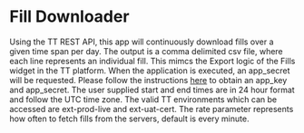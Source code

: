 # Fill Downloader #

Using the TT REST API, this app will continuously download fills over a given time span per day.
The output is a comma delimited csv file, where each line represents an individual fill.  This mimcs the Export logic of the Fills widget in the TT platform.
When the application is executed, an app_secret will be requested.  Please follow the instructions [here](https://library.tradingtechnologies.com/tt-rest/gs-getting_started_with_tt-rest.html) to obtain an app_key and app_secret.
The user supplied start and end times are in 24 hour format and follow the UTC time zone.
The valid TT environments which can be accessed are ext-prod-live and ext-uat-cert.
The rate parameter represents how often to fetch fills from the servers, default is every minute.


